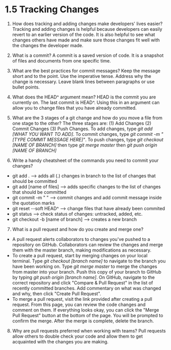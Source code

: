 # 1.5 Tracking Changes

1. How does tracking and adding changes make developers' lives easier?
Tracking and adding changes is helpful because developers can easily revert to an earlier version of the code. It is also helpful to see what changes others have made and make sure those changes fit well with the changes the developer made.

2. What is a commit?
A commit is a saved version of code. It is a snapshot of files and documents from one specific time.

3. What are the best practices for commit messages?
Keep the message short and to the point. Use the imperative tense. Address why the change is necessary. Leave blank lines between paragraphs or use bullet points.

4. What does the HEAD^ argument mean?
HEAD is the commit you are currently on. The last commit is HEAD^. Using this in an argument can allow you to change files that you have already committed.

5. What are the 3 stages of a git change and how do you move a file from one stage to the other?
The three stages are: (1) Add Changes (2) Commit Changes (3) Push Changes. To add changes, type *git add [WHAT YOU WANT TO ADD]*. To commit changes, type *git commit -m "[TYPE COMMIT MESSAGE HERE]"*. To push changes, type *git checkout [NAME OF BRANCH]* then type *git merge master* then *git push origin [NAME OF BRANCH]*

6. Write a handy cheatsheet of the commands you need to commit your changes?
* git add . --> adds all (.) changes in branch to the list of changes that should be committed
* git add [name of files] --> adds specific changes to the list of changes that should be committed
* git commit -m " " --> commit changes and add commit message inside the quotation marks
* git reset --soft HEAD^ --> change files that have already been commited
* git status --> check status of changes: untracked, added, etc.
* git checkout -b [name of branch] --> creates a new branch

7. What is a pull request and how do you create and merge one?
- A pull request alerts collaborators to changes you've pushed to a repository on GitHub. Collaborators can review the changes and merge them with the master branch, making modifications as necessary.
- To create a pull request, start by merging changes on your local terminal. Type *git checkout [branch name]* to navigate to the branch you have been working on. Type *git merge master* to merge the changes from master into your branch. Push this copy of your branch to GitHub by typing *git push origin [branch name]*. On GitHub, navigate to the correct repository and click "Compare & Pull Request" in the list of recently committed branches. Add commentary on what was changed and why, then click "Create Pull Request".
- To merge a pull request, visit the link provided after creating a pull request. From this page, you can review the code changes and comment on them. If everything looks okay, you can click the "Merge Pull Request" button at the bottom of the page. You will be prompted to confirm the merge. After the merge is complete, delete the branch.

8. Why are pull requests preferred when working with teams?
Pull requests allow others to double check your code and allow them to get acquainted with the changes you are making.